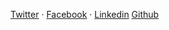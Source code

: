 [Twitter](https://twitter.com/reikron) &middot;
[Facebook](https://www.facebook.com/ReikronsDevlog-102842677773594) &middot;
[Linkedin](https://www.linkedin.com/in/eder-almeida-0ba134b5)
[Github](https://github.com/reikron)
